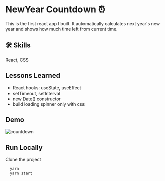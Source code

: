 
# NewYear Countdown ⏰

This is the first react app I built. It automatically calculates next year's new year and shows how much time left from current time.
## 🛠 Skills
React, CSS


## Lessons Learned

- React hooks: useState, useEffect
- setTimeout, setInterval
- new Date() constructor
- build loading spinner only with css 
## Demo
![countdown](countdown.gif)


## Run Locally

Clone the project

```bash
  yarn
  yarn start
```

